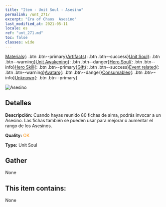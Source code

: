 ```yaml
---
title: "Item - Unit Soul - Asesino"
permalink: /unt_271/
excerpt: "Era of Chaos  Asesino"
last_modified_at: 2021-05-11
locale: es
ref: "unt_271.md"
toc: false
classes: wide
---
```

 [Materials](/ItemsES/){: .btn .btn--primary}[Artifacts](/ItemsES/Artifacts/){: .btn .btn--success}[Unit Soul](/ItemsES/UnitSoul/){: .btn .btn--warning}[Unit Awakening](/ItemsES/UnitAwakening/){: .btn .btn--danger}[Hero Soul](/ItemsES/HeroSoul/){: .btn .btn--info}[Hero Skill](/ItemsES/HeroSkill/){: .btn .btn--primary}[Gift](/ItemsES/Gift/){: .btn .btn--success}[Event related](/ItemsES/Events/){: .btn .btn--warning}[Avatars](/ItemsES/Avatars/){: .btn .btn--danger}[Consumables](/ItemsES/Consumables/){: .btn .btn--info}[Unknown](/ItemsES/Unknown/){: .btn .btn--primary}

 ![Asesino](/images/u/ti_cishazhe.jpg)

## Detalles
 **Descripción:** Cuando hayas reunido 80 fichas de alma, podrás invocar a un Asesino. Las fichas también se pueden usar para mejorar o aumentar el rango de los Asesinos.

 **Quality:** <span style="color: #FF8C00">OK</span>

 **Type:** Unit Soul

## Gather

  None

## This item contains:

  None

